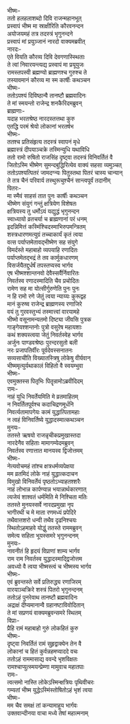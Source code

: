 भीष्मः-  
ततो हलहलाशब्दो दिवि राजन्महानभूत्  
प्रस्वापं भीष्म मा स्राक्षीरिति कौरवनन्दन  
अयोजयमहं तत्र तदस्त्रं भृगुनन्दने  
प्रस्वापं मां प्रयुञ्जानं नारदो वाक्यमब्रवीत्  
नारदः-  
एते वियति कौरव्य दिवि देवगणास्स्थिताः  
ते त्वां निवारयन्त्यद्य प्रस्वापं मा प्रयूयुजः  
रामस्तपस्वी ब्रह्मण्यो ब्राह्मणश्च गुरुश्च ते  
तस्यावमानं कौरव्य मा स्म कार्षीः कथञ्चन  
भीष्मः-  
ततोऽपश्यं दिविष्ठान्वै तानष्टौ ब्रह्मवादिनः  
ते मां स्मयन्तो राजेन्द्र शनकैरिदमब्रुवन्  
ब्राह्मणाः-  
यदाह भरतश्रेष्ठ नारदस्तत्तथा कुरु  
एतद्धि परमं श्रेयो लोकानां भरतर्षभ  
भीष्मः-  
ततश्च प्रतिसंहृत्य तदस्त्रं स्वापनं मृधे  
ब्रह्मास्त्रं दीपयाञ्चक्रे तस्मिन्युधि यथाविधि  
ततो रामो रुषितो राजसिंह दृष्ट्वा तदस्त्रं विनिवर्तितं वै  
जितोऽस्मि भीष्मेण सुमन्दबुद्धिरित्येव वाक्यं सहसा व्यमुञ्चत्  
ततोऽपश्यत्पितरं जामदग्न्यः पितुस्तथा पितरं चास्य चान्यान्  
ते तत्र चैनं परिवार्य तस्थुरूचुश्चैनं सान्त्वपूर्वं तदानीम्  
पितरः-  
मा स्मैवं साहसं तात पुनः कार्षीः कथञ्चन  
भीष्मेण संयुगं गन्तुं क्षत्रियेण विशेषतः  
क्षत्रियस्य तु धर्मोऽयं यद्युद्धं भृगुनन्दन  
स्वाध्यायो व्रतचर्या च ब्राह्मणानां परं धनम्  
इदन्निमित्तं कस्मिंश्चिदस्माभिरुपमन्त्रितम्  
शस्त्रधारणमत्युग्रं तच्चाकार्यं कृतं त्वया  
वत्स पर्याप्तमेतावद्भीष्मेण सह संयुगे  
विमर्दस्ते महाबाहो व्यपयाहि रणादितः  
पर्याप्तमेतद्भद्रं ते तव कार्मुकधारणम्  
विसर्जयैतद्दुर्धर्षं तपस्तप्यस्व भार्गव  
एष भीष्मश्शान्तनवो देवैस्सर्वैर्निवारितः  
निवर्तस्व रणादस्मादिति चैव प्रचोदितः  
रामेण सह मा योत्सीर्गुरुणेति पुनः पुनः  
न हि रामो रणे जेतुं त्वया न्याय्यः कुरूद्वह  
मानं कुरुष्व राजेन्द्र ब्राह्मणस्य रणाजिरे  
वयं तु गुरवस्तुभ्यं तस्मात्त्वां वारयामहे  
भीष्मो वसूनामन्यतमो दिष्ट्या जीवसि पुत्रक  
गाङ्गेयश्शन्तनोः पुत्रो वसुरेष महायशाः  
कथं शक्यस्त्वया जेतुं निवर्तस्वेह भार्गव  
अर्जुनः पाण्डवश्रेष्ठः पुरन्दरसुतो बली  
नरः प्रजापतिर्वीरः पूर्वदेवस्सनातनः  
सव्यसाचीति विख्यातस्त्रिषु लोकेषु वीर्यवान्  
भीष्ममृत्युर्यथाकालं विहितो वै स्वयम्भुवा  
भीष्मः-  
एवमुक्तस्स पितृभिः पितॄन्रामोऽब्रवीदिदम्  
रामः-  
नाहं युधि निवर्तेयमिति मे व्रतमाहितम्  
न निवर्तितपूर्वश्च कदाचिद्रणमूर्धनि  
निवर्त्यतामापगेयः कामं युद्धात्पितामहाः  
न त्वहं विनिवर्तिष्ये युद्धादस्मात्कथञ्चन  
मुनयः-  
ततस्ते ऋषयो राजन्नृचीकप्रमुखास्तदा  
नारदेनैव सहिताः मामागम्येदमब्रुवन्  
निवर्तस्व रणात्तात मानयस्व द्विजोत्तमम्  
भीष्मः-  
नेत्यवोचमहं तांश्च क्षत्रधर्मव्यपेक्षया  
मम व्रतमिदं लोके नाहं युद्धात्कदाचन  
विमुखो विनिवर्तेयं पृष्ठतोऽभ्याहतश्शरैः  
नाहं लोभान्न कार्पण्यान्न भयान्नार्थकारणात्  
त्यजेयं शाश्वतं धर्ममिति मे निश्चिता मतिः  
ततस्ते मुनयस्सर्वे नारदप्रमुखा नृप  
भागीरथी च मे माता रणमध्यं प्रपेदिरे  
तथैवात्तशरो धन्वी तथैव दृढनिश्चयः  
स्थितोऽहमाहवे योद्धुं ततस्ते राममब्रुवन्  
समेत्य सहिता भूयस्समरे भृगुनन्दनम्  
मुनयः-  
नावनीतं हि हृदयं विप्राणां शाम्य भार्गव  
राम राम निवर्तस्व युद्धादस्माद्द्विजोत्तम  
अवध्यो वै त्वया भीष्मस्त्वं च भीष्मस्य भार्गव  
भीष्मः-  
एवं ब्रुवन्तस्ते सर्वे प्रतिरुद्ध्य रणाजिरम्  
वारयाञ्चक्रिरे शस्त्रं पितरो भृगुनन्दनम्  
ततोऽहं पुनरेवाथ तानष्टौ ब्रह्मवादिनः  
अद्राक्षं दीप्यमानान्वै ग्रहानष्टाविवोदितान्  
ते मां सप्रणयं वाक्यमब्रुवन्समरे स्थितम्  
विप्राः-  
प्रैहि रामं महाबाहो गुरुं लोकहितं कुरु  
भीष्मः-  
दृष्ट्वा निवर्तितं रामं सुहृद्वाक्येन तेन वै  
लोकानां च हितं कुर्वन्नहमप्याददे वचः  
ततोऽहं राममासाद्य ववन्दे भृशविक्षतः  
रामश्चाप्युत्स्मयन्प्रेम्णा मामुवाच महातपाः  
रामः-  
त्वत्समो नास्ति लोकेऽस्मिन्क्षत्रियः पृथिवीचरः  
गम्यतां भीष्म युद्धेऽस्मिंस्तोषितोऽहं भृशं त्वया  
भीष्मः-  
मम चैव समक्षं तां कन्यामाहूय भार्गवः  
उक्तवान्दीनया वाचा मध्ये तेषां महात्मनाम्  
